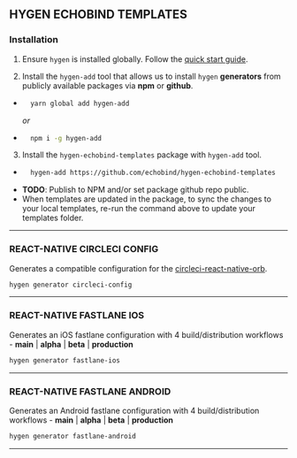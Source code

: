 ## HYGEN ECHOBIND TEMPLATES

### Installation

1. Ensure `hygen` is installed globally. Follow the [quick start guide](http://www.hygen.io/quick-start).

2. Install the `hygen-add` tool that allows us to install `hygen` **generators** from publicly available packages via **npm** or **github**.
- ```bash
    yarn global add hygen-add
    ```
    *or*
- ```bash
    npm i -g hygen-add
    ```
3. Install the `hygen-echobind-templates` package with `hygen-add` tool.
- ```bash
    hygen-add https://github.com/echobind/hygen-echobind-templates
- **TODO**: Publish to NPM and/or set package github repo public.
- When templates are updated in the package, to sync the changes to your local templates, re-run the command above to update your templates folder.
---

### REACT-NATIVE CIRCLECI CONFIG

Generates a compatible configuration for the [circleci-react-native-orb](https://circleci.com/orbs/registry/orb/echobind/react-native).

```bash
hygen generator circleci-config
```
---
### REACT-NATIVE FASTLANE IOS

Generates an iOS fastlane configuration with 4 build/distribution workflows - **main** | **alpha** | **beta** | **production**

```bash
hygen generator fastlane-ios
```
---
### REACT-NATIVE FASTLANE ANDROID

Generates an Android fastlane configuration with 4 build/distribution workflows - **main** | **alpha** | **beta** | **production**

```bash
hygen generator fastlane-android
```
---
